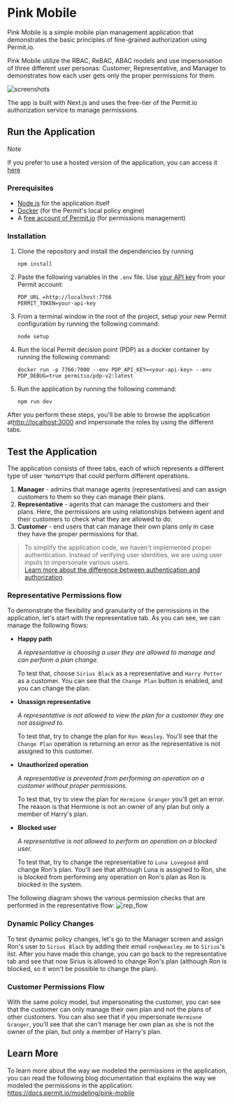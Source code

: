# Pink Mobile

Pink Mobile is a simple mobile plan management application that demonstrates the basic principles of fine-grained authorization using Permit.io.

Pink Mobile utilize the RBAC, ReBAC, ABAC models and use impersonation of three different user personas: Customer, Representative, and Manager to demonstrates how each user gets only the proper permissions for them.

![screenshots](https://github.com/permitio/pink-mobile-demo-app/assets/4082578/6ee09c6c-8c2d-4ead-a739-d628917aa598)

The app is built with Next.js and uses the free-tier of the Permit.io authorization service to manage permissions.

## Run the Application

> [!NOTE]
> If you prefer to use a hosted version of the application, you can access it [here](https://pink-mobile.up.railway.app/)

### Prerequisites

- [Node.js](https://nodejs.org/en) for the application itself
- [Docker](https://docs.docker.com/engine/install/) (for the Permit's local policy engine)
- A [free account of Permit.io](https://app.permit.io) (for permissions management)

### Installation

1. Clone the repository and install the dependencies by running
   ```
   npm install
   ```
2. Paste the following variables in the `.env` file. Use [your API key](https://docs.permit.io/getting-started/connecting-your-app) from your Permit account:
   ```
   PDP_URL =http://localhost:7766
   PERMIT_TOKEN=your-api-key
   ```
3. From a terminal window in the root of the project, setup your new Permit configuration by running the following command:
   ```
   node setup
   ```
4. Run the local Permit decision point (PDP) as a docker container by running the following command:
   ```
   docker run -p 7766:7000 --env PDP_API_KEY=<your-api-key> --env PDP_DEBUG=true permitio/pdp-v2:latest
   ```
5. Run the application by running the following command:
   ```
   npm run dev
   ```

After you perform these steps, you'll be able to browse the application at[http://localhost:3000](http://localhost:3000) and impersonate the roles by using the different tabs.

## Test the Application

The application consists of three tabs, each of which represents a different type of user פקרדםמשד that could perform different operations.

1. **Manager** - admins that manage agents (representatives) and can assign customers to them so they can manage their plans.
2. **Representative** - agents that can manage the customers and their plans. Here, the permissions are using relationships between agent and their customers to check what they are allowed to do.
3. **Customer** - end users that can manage their own plans only in case they have the proper permissions for that.

> To simplify the application code, we haven't implemented proper authentication. Instead of verifying user identities, we are using user inputs to impersonate various users. <br> [Learn more about the difference between authentication and authorization](https://permit.io/blog/authentication-vs-authorization).

### Representative Permissions flow

To demonstrate the flexibility and granularity of the permissions in the application, let's start with the representative tab. As you can see, we can manage the following flows:

- **Happy path**

    _A representative is choosing a user they are allowed to manage and can perform a plan change._

    To test that, choose `Sirius Black` as a representative and `Harry Potter` as a customer. You can see that the `Change Plan` button is enabled, and you can change the plan.

- **Unassign representative**

    _A representative is not allowed to view the plan for a customer they are not assigned to._

    To test that, try to change the plan for `Ron Weasley`. You'll see that the `Change Plan` operation is returning an error as the representative is not assigned to this customer.

- **Unauthorized operation**

    _A representative is prevented from performing an operation on a customer without proper permissions._

    To test that, try to view the plan for `Hermione Granger` you'll get an error. The reason is that Hermione is not an owner of any plan but only a member of Harry's plan.

- **Blocked user**

    _A representative is not allowed to perform an operation on a blocked user._

    To test that, try to change the representative to `Luna Lovegood` and change Ron's plan. You'll see that although Luna is assigned to Ron, she is blocked from performing any operation on Ron's plan as Ron is blocked in the system.

The following diagram shows the various permission checks that are performed in the representative flow:
![rep_flow](https://github.com/permitio/pink-mobile-demo-app/assets/4082578/2217a080-a4a3-4387-a57b-eaa1d1d83c7e)



### Dynamic Policy Changes

To test dynamic policy changes, let's go to the Manager screen and assign Ron's user to `Sirius Black` by adding their email `ron@weasley.me` to `Sirius`'s list.
After you have made this change, you can go back to the representative tab and see that now Sirius is allowed to change Ron's plan (although Ron is blocked, so it won't be possible to change the plan).

### Customer Permissions Flow

With the same policy model, but impersonating the customer, you can see that the customer can only manage their own plan and not the plans of other customers.
You can also see that if you impersonate `Hermione Granger`, you'll see that she can't manage her own plan as she is not the owner of the plan, but only a member of Harry's plan.

## Learn More
To learn more about the way we modeled the permissions in the application, you can read the following blog documentation that explains the way we modeled the permissions in the application: https://docs.permit.io/modeling/pink-mobile
